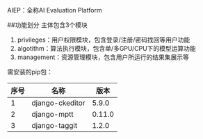 AIEP：全称AI Evaluation Platform

##功能划分
主体包含3个模块
1. privileges：用户权限模块，包含登录/注册/密码找回等用户功能
2. algotithm：算法执行模块，包含单/多GPU/CPU下的模型运算功能
3. management：资源管理模块，包含用户所运行的结果集展示等

需安装的pip包：

| 序号 | 名称            | 版本   |
| ---- | --------------- | ------ |
| 1    | django-ckeditor | 5.9.0  |
| 2    | django-mptt     | 0.11.0 |
| 3    | django-taggit   | 1.2.0  |

